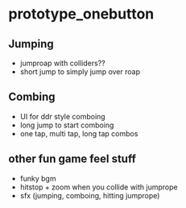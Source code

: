 # prototype_onebutton

## Jumping
- jumproap with colliders??
- short jump to simply jump over roap

## Combing
- UI for ddr style comboing
- long jump to start comboing
- one tap, multi tap, long tap combos

## other fun game feel stuff 
- funky bgm
- hitstop + zoom when you collide with jumprope
- sfx (jumping, comboing, hitting jumprope)
